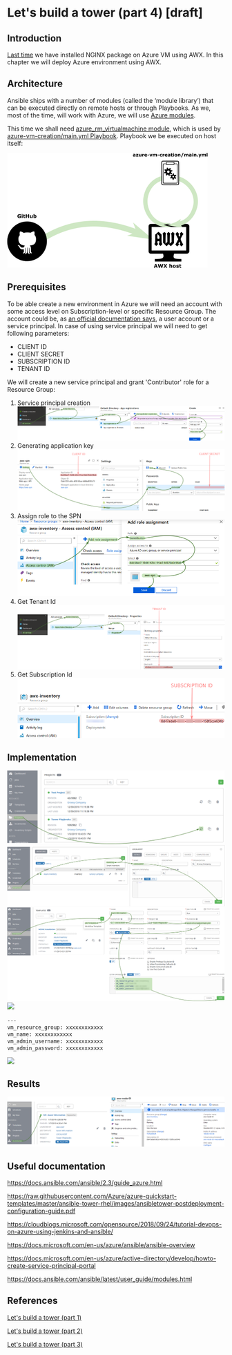 # Let's build a tower (part 4) [draft]

## Introduction

[Last time](https://github.com/groovy-sky/azure/blob/master/ansible-tower-02/README.md) we have installed NGINX package on Azure VM using AWX. In this chapter we will deploy Azure environment using AWX.

## Architecture
Ansible ships with a number of modules (called the ‘module library’) that can be executed directly on remote hosts or through Playbooks. As we, most of the time, will work with Azure, we will use [Azure modules](https://docs.ansible.com/ansible/latest/modules/list_of_cloud_modules.html#azure). 

This time we shall need [azure_rm_virtualmachine module](https://docs.ansible.com/ansible/latest/modules/azure_rm_virtualmachine_module.html#azure-rm-virtualmachine-module), which is used by [azure-vm-creation/main.yml Playbook](https://raw.githubusercontent.com/groovy-sky/tower-examples/master/azure-vm-creation/main.yml). Playbook we be executed on host itself:

![Deployment schema](/images/ansible-tower/awx_acrch.png)

## Prerequisites
To be able create a new environment in Azure we will need an account with some access level on Subscription-level or specific Resource Group. The account could be, as [an official documentation says](https://docs.ansible.com/ansible/latest/scenario_guides/guide_azure.html), a user account or a service principal. In case of using service principal we will need to get following parameters:
* CLIENT ID
* CLIENT SECRET
* SUBSCRIPTION ID
* TENANT ID

We will create a new service principal and grant 'Contributor' role for a Resource Group:
1. Service principal creation
![Create SPN](/images/ansible-tower/aad_app_spn_reg.png)
1. Generating application key
![Get Application ID and key](/images/ansible-tower/aad_app_spn_data.png)
1. Assign role to the SPN
![Assign permission](/images/ansible-tower/grant_access_spn.png)
1. Get Tenant Id
![Find tenant ID](/images/ansible-tower/get_tenant_id.png)
1. Get Subscription Id
![Subscription ID](/images/ansible-tower/get_sub_id.png)


## Implementation

![Update the project](/images/ansible-tower/awx_update_project.png)
![Create new inventory](/images/ansible-tower/awx_inventory_localhost.png)
![](/images/ansible-tower/awx_new_template.png)
![](/images/ansible-tower/xxxxxxxxxxxxxxxxx.png)

```
---
vm_resource_group: xxxxxxxxxxxx
vm_name: xxxxxxxxxxxx
vm_admin_username: xxxxxxxxxxxx
vm_admin_password: xxxxxxxxxxxx
```

![](/images/ansible-tower/xxxxxxxxxxxxxxxxx.png)


## Results

![Results](/images/ansible-tower/azure_vm_creation_results.png)

## Useful documentation

https://docs.ansible.com/ansible/2.3/guide_azure.html

https://raw.githubusercontent.com/Azure/azure-quickstart-templates/master/ansible-tower-rhel/images/ansibletower-postdeployment-configuration-guide.pdf

https://cloudblogs.microsoft.com/opensource/2018/09/24/tutorial-devops-on-azure-using-jenkins-and-ansible/

https://docs.microsoft.com/en-us/azure/ansible/ansible-overview

https://docs.microsoft.com/en-us/azure/active-directory/develop/howto-create-service-principal-portal

https://docs.ansible.com/ansible/latest/user_guide/modules.html

## References

[Let's build a tower (part 1)](/ansible-tower-00/README.md)

[Let's build a tower (part 2)](/ansible-tower-01/README.md)

[Let's build a tower (part 3)](/ansible-tower-02/README.md)

